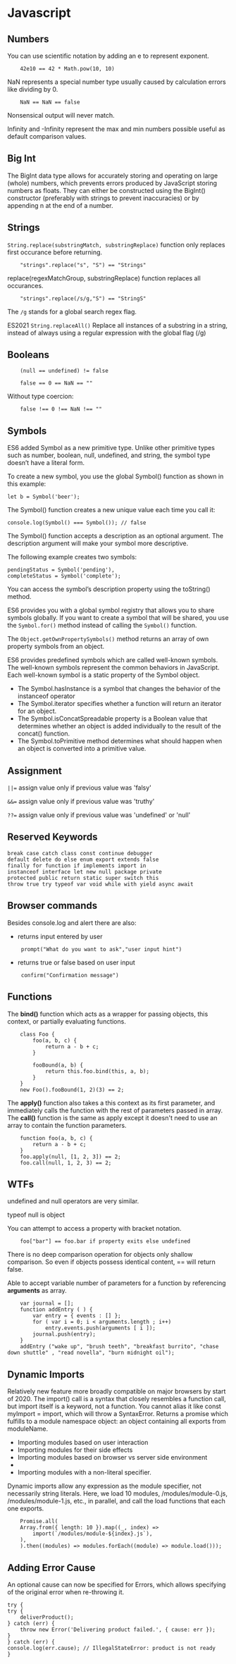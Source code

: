 # Javascript 

## Numbers

You can use scientific notation by adding an e to represent exponent. 
		
		42e10 == 42 * Math.pow(10, 10)

NaN represents a special number type usually caused by calculation errors like dividing by 0. 
		
		NaN == NaN == false

Nonsensical output will never match.

Infinity and -Infinity represent the max and min numbers possible useful as default comparison values. 

## Big Int
The BigInt data type allows for accurately storing and operating on large (whole) numbers, which prevents errors produced by JavaScript storing numbers as floats. They can either be constructed using the BigInt() constructor (preferably with strings to prevent inaccuracies) or by appending n at the end of a number.


## Strings

`String.replace(substringMatch, substringReplace)` function only replaces first occurance before returning.  
		
		"strings".replace("s", "S") == "Strings"

replace(regexMatchGroup, substringReplace) function replaces all occurances. 

		"strings".replace(/s/g,"S") == "StringS"

The `/g` stands for a global search regex flag. 

ES2021
`String.replaceAll()` Replace all instances of a substring in a string, instead of always using a regular expression with the global flag (/g)

## Booleans

		(null == undefined) != false

		false == 0 == NaN == "" 

Without type coercion: 

		false !== 0 !== NaN !== ""

## Symbols

ES6 added Symbol as a new primitive type. Unlike other primitive types such as number, boolean, null, undefined, and string, the symbol type doesn’t have a literal form.

To create a new symbol, you use the global Symbol() function as shown in this example:

	let b = Symbol('beer');

The Symbol() function creates a new unique value each time you call it:

	console.log(Symbol() === Symbol()); // false

The Symbol() function accepts a description as an optional argument. The description argument will make your symbol more descriptive.

The following example creates two symbols:

	pendingStatus = Symbol('pending'),
    completeStatus = Symbol('complete');

You can access the symbol’s description property using the toString() method.

ES6 provides you with a global symbol registry that allows you to share symbols globally. If you want to create a symbol that will be shared, you use the `Symbol.for()` method instead of calling the `Symbol()` function.

The `Object.getOwnPropertySymbols()` method returns an array of own property symbols from an object.

ES6 provides predefined symbols which are called well-known symbols. The well-known symbols represent the common behaviors in JavaScript. Each well-known symbol is a static property of the Symbol object.

- The Symbol.hasInstance is a symbol that changes the behavior of the instanceof operator
- The Symbol.iterator specifies whether a function will return an iterator for an object.
- The Symbol.isConcatSpreadable property is a Boolean value that determines whether an object is added individually to the result of the concat() function.
- The Symbol.toPrimitive method determines what should happen when an object is converted into a primitive value.

## Assignment

`||=` assign value only if previous value was 'falsy'

`&&=` assign value only if previous value was 'truthy'

`??=` assign value only if previous value was 'undefined' or 'null'


## Reserved Keywords

	break case catch class const continue debugger
	default delete do else enum export extends false
	finally for function if implements import in
	instanceof interface let new null package private
	protected public return static super switch this
	throw true try typeof var void while with yield async await

## Browser commands

Besides console.log and alert there are also:

-  returns input entered by user
		
		prompt("What do you want to ask","user input hint")

-  returns true or false based on user input 

		confirm("Confirmation message")

## Functions

The **bind()** function which acts as a wrapper for passing objects, this context, or partially evaluating functions.
		
		class Foo {
			foo(a, b, c) {
				return a - b + c;
			}

			fooBound(a, b) {
				return this.foo.bind(this, a, b);
			}
		}
		new Foo().fooBound(1, 2)(3) == 2;

The **apply()** function also takes a this context as its first parameter, and immediately calls the function with the rest of parameters passed in array.
The **call()** function is the same as apply except it doesn't need to use an array to contain the function parameters.

		function foo(a, b, c) {
			return a - b + c;
		}
		foo.apply(null, [1, 2, 3]) == 2;
		foo.call(null, 1, 2, 3) == 2;

## WTFs

undefined and null operators are very similar. 

typeof null is object 

You can attempt to access a property with bracket notation. 

		foo["bar"] == foo.bar if property exits else undefined

There is no deep comparison operation for objects only shallow comparison.
So even if objects possess identical content, == will return false. 

Able to accept variable number of parameters for a function by referencing **arguments** as array.

		var journal = [];
		function addEntry ( ) {
			var entry = { events : [] };
			for ( var i = 0; i < arguments.length ; i++)
				entry.events.push(arguments [ i ]);
			journal.push(entry);
		}
		addEntry ("wake up", "brush teeth", "breakfast burrito", "chase down shuttle" , "read novella", "burn midnight oil");


## Dynamic Imports

Relatively new feature more broadly compatible on major browsers by start of 2020. The import() call is a syntax that closely resembles a function call, but import itself is a keyword, not a function. You cannot alias it like const myImport = import, which will throw a SyntaxError. Returns a promise which fulfills to a module namespace object: an object containing all exports from moduleName.

- Importing modules based on user interaction
- Importing modules for their side effects
- Importing modules based on browser vs server side environment
- 
- Importing modules with a non-literal specifier.

Dynamic imports allow any expression as the module specifier, not necessarily string literals.
Here, we load 10 modules, /modules/module-0.js, /modules/module-1.js, etc., in parallel, and call the load functions that each one exports.

		Promise.all(
		Array.from({ length: 10 }).map((_, index) =>
			import(`/modules/module-${index}.js`),
		),
		).then((modules) => modules.forEach((module) => module.load()));

## Adding Error Cause

An optional cause can now be specified for Errors, which allows specifying of the original error when re-throwing it.

	try {
	try {
		deliverProduct();
	} catch (err) {
		throw new Error('Delivering product failed.', { cause: err });
	}
	} catch (err) {
	console.log(err.cause); // IllegalStateError: product is not ready
	}